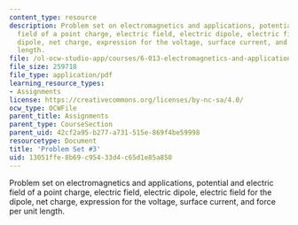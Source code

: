 ```yaml
---
content_type: resource
description: Problem set on electromagnetics and applications, potential and electric
  field of a point charge, electric field, electric dipole, electric field for the
  dipole, net charge, expression for the voltage, surface current, and force per unit
  length.
file: /ol-ocw-studio-app/courses/6-013-electromagnetics-and-applications-fall-2005/13051ffe8b69c95433d4c65d1e85a850_ps3.pdf
file_size: 259718
file_type: application/pdf
learning_resource_types:
- Assignments
license: https://creativecommons.org/licenses/by-nc-sa/4.0/
ocw_type: OCWFile
parent_title: Assignments
parent_type: CourseSection
parent_uid: 42cf2a95-b277-a731-515e-869f4be59998
resourcetype: Document
title: 'Problem Set #3'
uid: 13051ffe-8b69-c954-33d4-c65d1e85a850
---
```

Problem set on electromagnetics and applications, potential and electric field of a point charge, electric field, electric dipole, electric field for the dipole, net charge, expression for the voltage, surface current, and force per unit length.
